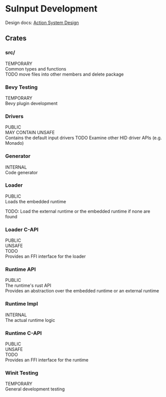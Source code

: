 # SuInput Development

Design docs: [Action System Design](https://sorenon.github.io/Action-System/)

## Crates

### src/
TEMPORARY  
Common types and functions  
TODO move files into other members and delete package

### Bevy Testing
TEMPORARY  
Bevy plugin development

### Drivers
PUBLIC  
MAY CONTAIN UNSAFE  
Contains the default input drivers
TODO Examine other HID driver APIs (e.g. Monado)

### Generator
INTERNAL  
Code generator

### Loader
PUBLIC  
Loads the embedded runtime

TODO:
Load the external runtime or the embedded runtime if none are found

### Loader C-API
PUBLIC  
UNSAFE  
TODO  
Provides an FFI interface for the loader

### Runtime API
PUBLIC  
The runtime's rust API  
Provides an abstraction over the embedded runtime or an external runtime

### Runtime Impl
INTERNAL  
The actual runtime logic

### Runtime C-API
PUBLIC  
UNSAFE  
TODO  
Provides an FFI interface for the runtime

### Winit Testing
TEMPORARY  
General development testing
